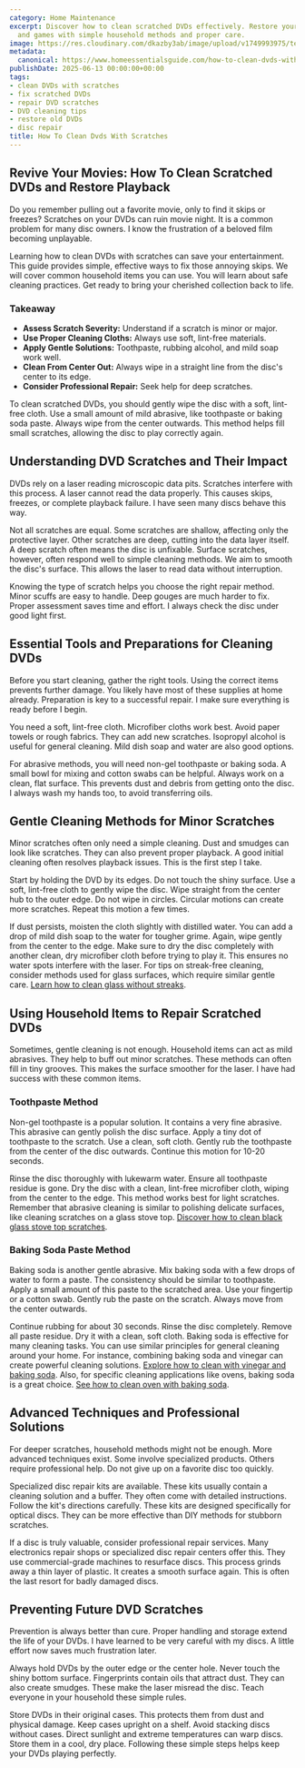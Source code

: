 ```yaml
---
category: Home Maintenance
excerpt: Discover how to clean scratched DVDs effectively. Restore your favorite movies
  and games with simple household methods and proper care.
image: https://res.cloudinary.com/dkazby3ab/image/upload/v1749993975/temp_image_1749993975_t4uwbh.webp
metadata:
  canonical: https://www.homeessentialsguide.com/how-to-clean-dvds-with-scratches
publishDate: 2025-06-13 00:00:00+00:00
tags:
- clean DVDs with scratches
- fix scratched DVDs
- repair DVD scratches
- DVD cleaning tips
- restore old DVDs
- disc repair
title: How To Clean Dvds With Scratches
---
```


## Revive Your Movies: How To Clean Scratched DVDs and Restore Playback

Do you remember pulling out a favorite movie, only to find it skips or freezes? Scratches on your DVDs can ruin movie night. It is a common problem for many disc owners. I know the frustration of a beloved film becoming unplayable.

Learning how to clean DVDs with scratches can save your entertainment. This guide provides simple, effective ways to fix those annoying skips. We will cover common household items you can use. You will learn about safe cleaning practices. Get ready to bring your cherished collection back to life.

### Takeaway

*   **Assess Scratch Severity:** Understand if a scratch is minor or major.
*   **Use Proper Cleaning Cloths:** Always use soft, lint-free materials.
*   **Apply Gentle Solutions:** Toothpaste, rubbing alcohol, and mild soap work well.
*   **Clean From Center Out:** Always wipe in a straight line from the disc's center to its edge.
*   **Consider Professional Repair:** Seek help for deep scratches.

To clean scratched DVDs, you should gently wipe the disc with a soft, lint-free cloth. Use a small amount of mild abrasive, like toothpaste or baking soda paste. Always wipe from the center outwards. This method helps fill small scratches, allowing the disc to play correctly again.

## Understanding DVD Scratches and Their Impact

DVDs rely on a laser reading microscopic data pits. Scratches interfere with this process. A laser cannot read the data properly. This causes skips, freezes, or complete playback failure. I have seen many discs behave this way.

Not all scratches are equal. Some scratches are shallow, affecting only the protective layer. Other scratches are deep, cutting into the data layer itself. A deep scratch often means the disc is unfixable. Surface scratches, however, often respond well to simple cleaning methods. We aim to smooth the disc's surface. This allows the laser to read data without interruption.

Knowing the type of scratch helps you choose the right repair method. Minor scuffs are easy to handle. Deep gouges are much harder to fix. Proper assessment saves time and effort. I always check the disc under good light first.

## Essential Tools and Preparations for Cleaning DVDs

Before you start cleaning, gather the right tools. Using the correct items prevents further damage. You likely have most of these supplies at home already. Preparation is key to a successful repair. I make sure everything is ready before I begin.

You need a soft, lint-free cloth. Microfiber cloths work best. Avoid paper towels or rough fabrics. They can add new scratches. Isopropyl alcohol is useful for general cleaning. Mild dish soap and water are also good options.

For abrasive methods, you will need non-gel toothpaste or baking soda. A small bowl for mixing and cotton swabs can be helpful. Always work on a clean, flat surface. This prevents dust and debris from getting onto the disc. I always wash my hands too, to avoid transferring oils.

## Gentle Cleaning Methods for Minor Scratches

Minor scratches often only need a simple cleaning. Dust and smudges can look like scratches. They can also prevent proper playback. A good initial cleaning often resolves playback issues. This is the first step I take.

Start by holding the DVD by its edges. Do not touch the shiny surface. Use a soft, lint-free cloth to gently wipe the disc. Wipe straight from the center hub to the outer edge. Do not wipe in circles. Circular motions can create more scratches. Repeat this motion a few times.

If dust persists, moisten the cloth slightly with distilled water. You can add a drop of mild dish soap to the water for tougher grime. Again, wipe gently from the center to the edge. Make sure to dry the disc completely with another clean, dry microfiber cloth before trying to play it. This ensures no water spots interfere with the laser. For tips on streak-free cleaning, consider methods used for glass surfaces, which require similar gentle care. [Learn how to clean glass without streaks](https://homeessentialsguide.com/how-to-clean-glass-without-streaks).

## Using Household Items to Repair Scratched DVDs

Sometimes, gentle cleaning is not enough. Household items can act as mild abrasives. They help to buff out minor scratches. These methods can often fill in tiny grooves. This makes the surface smoother for the laser. I have had success with these common items.

### Toothpaste Method

Non-gel toothpaste is a popular solution. It contains a very fine abrasive. This abrasive can gently polish the disc surface. Apply a tiny dot of toothpaste to the scratch. Use a clean, soft cloth. Gently rub the toothpaste from the center of the disc outwards. Continue this motion for 10-20 seconds.

Rinse the disc thoroughly with lukewarm water. Ensure all toothpaste residue is gone. Dry the disc with a clean, lint-free microfiber cloth, wiping from the center to the edge. This method works best for light scratches. Remember that abrasive cleaning is similar to polishing delicate surfaces, like cleaning scratches on a glass stove top. [Discover how to clean black glass stove top scratches](https://homeessentialsguide.com/how-to-clean-black-glass-stove-top-scratches).

### Baking Soda Paste Method

Baking soda is another gentle abrasive. Mix baking soda with a few drops of water to form a paste. The consistency should be similar to toothpaste. Apply a small amount of this paste to the scratched area. Use your fingertip or a cotton swab. Gently rub the paste on the scratch. Always move from the center outwards.

Continue rubbing for about 30 seconds. Rinse the disc completely. Remove all paste residue. Dry it with a clean, soft cloth. Baking soda is effective for many cleaning tasks. You can use similar principles for general cleaning around your home. For instance, combining baking soda and vinegar can create powerful cleaning solutions. [Explore how to clean with vinegar and baking soda](https://homeessentialsguide.com/how-to-clean-with-vinegar-and-baking-soda). Also, for specific cleaning applications like ovens, baking soda is a great choice. [See how to clean oven with baking soda](https://homeessentialsguide.com/how-to-clean-oven-with-baking-soda).

## Advanced Techniques and Professional Solutions

For deeper scratches, household methods might not be enough. More advanced techniques exist. Some involve specialized products. Others require professional help. Do not give up on a favorite disc too quickly.

Specialized disc repair kits are available. These kits usually contain a cleaning solution and a buffer. They often come with detailed instructions. Follow the kit's directions carefully. These kits are designed specifically for optical discs. They can be more effective than DIY methods for stubborn scratches.

If a disc is truly valuable, consider professional repair services. Many electronics repair shops or specialized disc repair centers offer this. They use commercial-grade machines to resurface discs. This process grinds away a thin layer of plastic. It creates a smooth surface again. This is often the last resort for badly damaged discs.

## Preventing Future DVD Scratches

Prevention is always better than cure. Proper handling and storage extend the life of your DVDs. I have learned to be very careful with my discs. A little effort now saves much frustration later.

Always hold DVDs by the outer edge or the center hole. Never touch the shiny bottom surface. Fingerprints contain oils that attract dust. They can also create smudges. These make the laser misread the disc. Teach everyone in your household these simple rules.

Store DVDs in their original cases. This protects them from dust and physical damage. Keep cases upright on a shelf. Avoid stacking discs without cases. Direct sunlight and extreme temperatures can warp discs. Store them in a cool, dry place. Following these simple steps helps keep your DVDs playing perfectly.